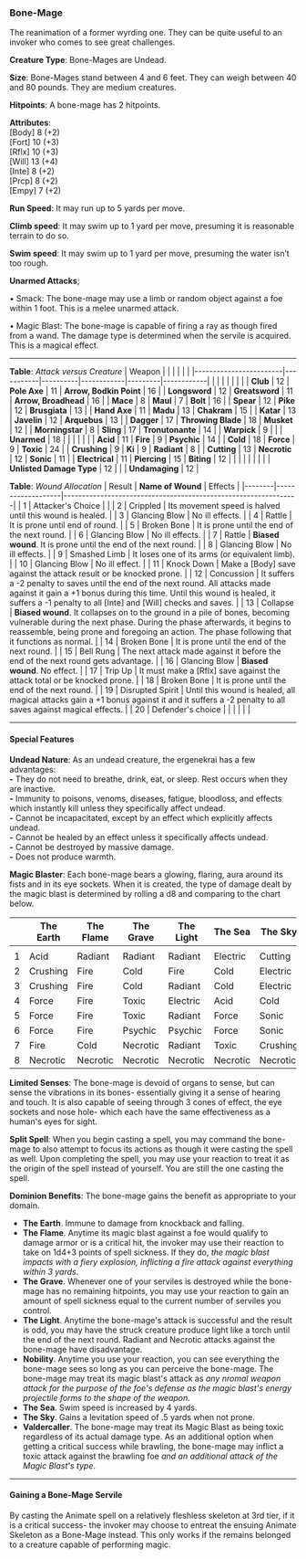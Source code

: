 ### Bone-Mage
The reanimation of a former wyrding one. They can be quite useful to an invoker who comes to see great challenges.

**Creature Type**: Bone-Mages are Undead.

**Size**: Bone-Mages stand between 4 and 6 feet. They can weigh between 40 and 80 pounds. They are medium creatures.

**Hitpoints**: A bone-mage has 2 hitpoints.

**Attributes**:  
[Body] 8 (+2)  
[Fort] 10 (+3)  
[Rflx] 10 (+3)  
[Will] 13 (+4)  
[Inte] 8 (+2)  
[Prcp] 8 (+2)  
[Empy] 7 (+2)  

**Run Speed**: It may run up to 5 yards per move.

**Climb speed**: It may swim up to 1 yard per move, presuming it is reasonable terrain to do so.

**Swim speed**: It may swim up to 1 yard per move, presuming the water isn’t too rough.

**Unarmed Attacks**;

 • Smack: The bone-mage may use a limb or random object against a foe within 1 foot. This is a melee unarmed attack.

 • Magic Blast: The bone-mage is capable of firing a ray as though fired from a wand. The damage type is determined when the servile is acquired. This is a magical effect.

---------------------

**Table**: *Attack versus Creature*
| Weapon                 |          |            |         |            |         |
|------------------------|-----------|----------|------------|---------|------------|
|                            |        |                    |        |                            |         |
| **Club**                   | 12     | **Pole Axe**       | 11     | **Arrow, Bodkin Point**    | 16    |
| **Longsword**              | 12     | **Greatsword**     | 11     | **Arrow, Broadhead**       | 16    |
| **Mace**                   | 8      | **Maul**           | 7      | **Bolt**                   | 16    |
| **Spear**                  | 12     | **Pike**           | 12     | **Brusgiata**              | 13    |
| **Hand Axe**               | 11     | **Madu**           | 13     | **Chakram**                | 15    |
| **Katar**                  | 13     | **Javelin**        | 12     | **Arquebus**               | 13    |
| **Dagger**                 | 17     | **Throwing Blade** | 18     | **Musket**                 | 12    |
| **Morningstar**            | 8      | **Sling**          | 17     | **Tronutonante**           | 14    |
| **Warpick**                | 9      |                    |        | **Unarmed**                | 18    |
|                            |        |                    |        |
| **Acid**                   | 11     | **Fire**           | 9      | **Psychic**                | 14     |
| **Cold**                   | 18     | **Force**          | 9      | **Toxic**                  | 24     |
| **Crushing**               | 9      | **Ki**             | 9      | **Radiant**                | 8      |
| **Cutting**                | 13     | **Necrotic**       | 12     | **Sonic**                  | 11     |
| **Electrical**             | 11     | **Piercing**       | 15     | **Biting**                 | 12     |
|                            |        |                    |        |                            |        |
| **Unlisted Damage Type**   | 12     |                    |        | **Undamaging**             | 12 |

**Table**: *Wound Allocation*
| Result | **Name of Wound** | Effects                                                        |
|--------|-------------------|----------------------------------------------------------------|
|   1    | Attacker's Choice |                                                                |
|   2    | Crippled          | Its movement speed is halved until this wound is healed.      |
|   3    | Glancing Blow     | No ill effects. |
|   4    | Rattle            | It is prone until end of round. |
|   5    | Broken Bone       | It is prone until the end of the next round. |
|   6    | Glancing Blow     | No ill effects. |
|   7    | Rattle            | **Biased wound**. It is prone until the end of the next round. |
|   8    | Glancing Blow     | No ill effects.                                     |
|   9    | Smashed Limb      | It loses one of its arms (or equivalent limb). |
|   10   | Glancing Blow     | No ill effect. |
|   11   | Knock Down        | Make a [Body] save against the attack result or be knocked prone. |
|   12   | Concussion        | It suffers a -2 penalty to saves until the end of the next round. All attacks made against it gain a +1 bonus during this time. Until this wound is healed, it suffers a -1 penalty to all [Inte] and [Will] checks and saves. |
|   13   | Collapse         | **Biased wound**. It collapses on to the ground in a pile of bones, becoming vulnerable during the next phase. During the phase afterwards, it begins to reassemble, being prone and foregoing an action. The phase following that it functions as normal. |
|   14   | Broken Bone       | It is prone until the end of the next round. |
|   15   | Bell Rung         | The next attack made against it before the end of the next round gets advantage.  |
|   16   | Glancing Blow     | **Biased wound**. No effect. |
|   17   | Trip Up           | It must make a [Rflx] save against the attack total or be knocked prone.                                  |
|   18   | Broken Bone       | It is prone until the end of the next round. |
|   19   | Disrupted Spirit  | Until this wound is healed, all magical attacks gain a +1 bonus against it and it suffers a -2 penalty to all saves against magical effects. |
|   20   | Defender's choice |                                   |
|        |                                                |                                   |

---------------------

#### Special Features

**Undead Nature**: As an undead creature, the ergenekrai has a few advantages:  
**-** They do not need to breathe, drink, eat, or sleep. Rest occurs when they are inactive.  
**-** Immunity to poisons, venoms, diseases, fatigue, bloodloss, and effects which instantly kill unless they specifically affect undead.  
**-** Cannot be incapacitated, except by an effect which explicitly affects undead.  
**-** Cannot be healed by an effect unless it specifically affects undead.  
**-** Cannot be destroyed by massive damage.  
**-** Does not produce warmth.  

**Magic Blaster**: Each bone-mage bears a glowing, flaring, aura around its fists and in its eye sockets. When it is created, the type of damage dealt by the magic blast is determined by rolling a d8 and comparing to the chart below.

|   | The Earth | The Flame | The Grave | The Light | The Sea | The Sky | Nobility |  Valdercaller |
|---|-----------|-----------|-----------|-----------|---------|---------|----------|---------------|
|   |           |           |           |           |         |         |          |               |
| 1 |   Acid    |  Radiant  |  Radiant  |  Radiant  | Electric| Cutting |   Cold   |   Piercing    |
| 2 | Crushing  |   Fire    |    Cold   |   Fire    |   Cold  | Electric|Electrical|     Acid      |
| 3 | Crushing  |   Fire    |    Cold   |  Radiant  |   Cold  | Electric|   Fire   |     Cold      |
| 4 |   Force   |   Fire    |   Toxic   | Electric  |   Acid  |   Cold  |    Ki    |     Fire      |
| 5 |   Force   |   Fire    |   Toxic   |  Radiant  |   Force |  Sonic  |  Psychic |    Biting     |
| 6 |   Force   |   Fire    |  Psychic  |  Psychic  |   Force |  Sonic  |  Radiant |   Radiant     |
| 7 |    Fire   |   Cold    | Necrotic  |  Radiant  |  Toxic  | Crushing|   Sonic  |   Electric    |
| 8 | Necrotic  | Necrotic  | Necrotic  | Necrotic  | Necrotic | Necrotic | Necrotic | Necrotic    |

**Limited Senses**: The bone-mage is devoid of organs to sense, but can sense the vibrations in its bones- essentially giving it a sense of hearing and touch. It is also capable of seeing through 3 cones of effect, the eye sockets and nose hole- which each have the same effectiveness as a human's eyes for sight.

**Split Spell**: When you begin casting a spell, you may command the bone-mage to also attempt to focus its actions as though it were casting the spell as well. Upon completing the spell, you may use your reaction to treat it as the origin of the spell instead of yourself. You are still the one casting the spell.

**Dominion Benefits**: The bone-mage gains the benefit as appropriate to your domain.  
* **The Earth**. Immune to damage from knockback and falling.
* **The Flame**. Anytime its magic blast against a foe would qualify to damage armor or is a critical hit, the invoker may use their reaction to take on 1d4+3 points of spell sickness. If they do, *the magic blast impacts with a fiery explosion, inflicting a fire attack against everything within 3 yards*.
* **The Grave**. Whenever one of your serviles is destroyed while the bone-mage has no remaining hitpoints, you may use your reaction to gain an amount of spell sickness equal to the current number of serviles you control.
* **The Light**. Anytime the bone-mage's attack is successful and the result is odd, you may have the struck creature produce light like a torch until the end of the next round. Radiant and Necrotic attacks against the bone-mage have disadvantage.
* **Nobility**. Anytime you use your reaction, you can see everything the bone-mage sees so long as you can perceive the bone-mage. The bone-mage may treat its magic blast's attack as *any nromal weapon attack for the purpose of the foe's defense as the magic blast's energy projectile forms to the shape of the weapon*.
* **The Sea**. Swim speed is increased by 4 yards.
* **The Sky**. Gains a levitation speed of .5 yards when not prone.
* **Valdercaller**. The bone-mage may treat its Magic Blast as being toxic regardless of its actual damage type. As an additional option when getting a critical success while brawling, the bone-mage may inflict a toxic attack against the brawling foe *and an additional attack of the Magic Blast's type*.

-----

#### Gaining a Bone-Mage Servile

By casting the Animate spell on a relatively fleshless skeleton at 3rd tier, if it is a critical success- the invoker may choose to entreat the ensuing Animate Skeleton as a Bone-Mage instead. This only works if the remains belonged to a creature capable of performing magic.

